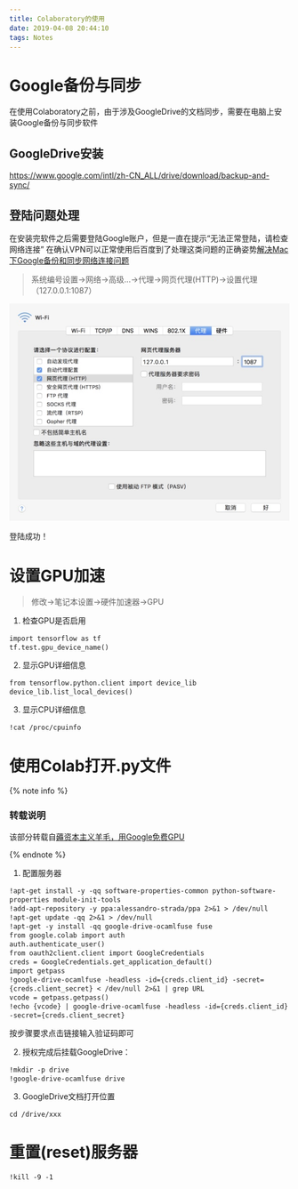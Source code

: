 ```yaml
---
title: Colaboratory的使用
date: 2019-04-08 20:44:10
tags: Notes
---
```


# Google备份与同步

在使用Colaboratory之前，由于涉及GoogleDrive的文档同步，需要在电脑上安装Google备份与同步软件

## GoogleDrive安装
<https://www.google.com/intl/zh-CN_ALL/drive/download/backup-and-sync/>

<!--more-->
## 登陆问题处理
在安装完软件之后需要登陆Google账户，但是一直在提示“无法正常登陆，请检查网络连接”
在确认VPN可以正常使用后百度到了处理这类问题的正确姿势[解决Mac下Google备份和同步网络连接问题][1]
> 系统编号设置->网络->高级...->代理->网页代理(HTTP)->设置代理（127.0.0.1:1087）

![](/images/post_images/Colaboratory的使用-01.jpg)

登陆成功！

# 设置GPU加速
> 修改->笔记本设置->硬件加速器->GPU

1. 检查GPU是否启用

```
import tensorflow as tf
tf.test.gpu_device_name()
```

2. 显示GPU详细信息

```
from tensorflow.python.client import device_lib
device_lib.list_local_devices()
```

3. 显示CPU详细信息

```
!cat /proc/cpuinfo
```

# 使用Colab打开.py文件
{% note info %}

### 转载说明

该部分转载自[薅资本主义羊毛，用Google免费GPU][2]

{% endnote %}

1. 配置服务器

```
!apt-get install -y -qq software-properties-common python-software-properties module-init-tools
!add-apt-repository -y ppa:alessandro-strada/ppa 2>&1 > /dev/null
!apt-get update -qq 2>&1 > /dev/null
!apt-get -y install -qq google-drive-ocamlfuse fuse
from google.colab import auth
auth.authenticate_user()
from oauth2client.client import GoogleCredentials
creds = GoogleCredentials.get_application_default()
import getpass
!google-drive-ocamlfuse -headless -id={creds.client_id} -secret={creds.client_secret} < /dev/null 2>&1 | grep URL
vcode = getpass.getpass()
!echo {vcode} | google-drive-ocamlfuse -headless -id={creds.client_id} -secret={creds.client_secret}
```
按步骤要求点击链接输入验证码即可

2. 授权完成后挂载GoogleDrive：

```
!mkdir -p drive
!google-drive-ocamlfuse drive
```

3. GoogleDrive文档打开位置

```
cd /drive/xxx
```

# 重置(reset)服务器

```
!kill -9 -1
```

[1]:https://www.fangpengjun.com/2017/09/08/%E8%A7%A3%E5%86%B3Mac%E4%B8%8BGoogle%E5%A4%87%E4%BB%BD%E5%92%8C%E5%90%8C%E6%AD%A5%E7%BD%91%E7%BB%9C%E8%BF%9E%E6%8E%A5%E9%97%AE%E9%A2%98/
[2]:https://zhuanlan.zhihu.com/p/33344222